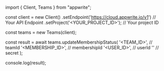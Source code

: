 import { Client, Teams } from "appwrite";

const client = new Client()
    .setEndpoint('https://cloud.appwrite.io/v1') // Your API Endpoint
    .setProject('&lt;YOUR_PROJECT_ID&gt;'); // Your project ID

const teams = new Teams(client);

const result = await teams.updateMembershipStatus(
    '<TEAM_ID>', // teamId
    '<MEMBERSHIP_ID>', // membershipId
    '<USER_ID>', // userId
    '<SECRET>' // secret
);

console.log(result);
